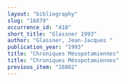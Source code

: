 ```yaml
---
layout: "bibliography"
slug: "16879"
occurrence_id: "418"
short_title: "Glassner 1993"
author: "Glassner, Jean-Jacques "
publication_year: "1993"
title: "Chroniques Mésopotamiennes"
title: "Chroniques Mésopotamiennes"
previous_item: "16882"
---
```

